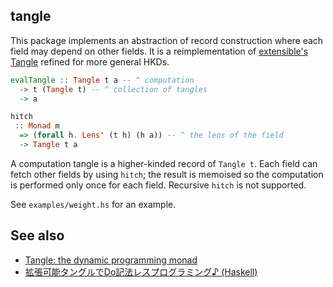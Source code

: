 tangle
----

This package implements an abstraction of record construction where each field may depend on other fields.
It is a reimplementation of [extensible's Tangle](https://hackage.haskell.org/package/extensible-0.8.3/docs/Data-Extensible-Tangle.html) refined for more general HKDs.

```haskell
evalTangle :: Tangle t a -- ^ computation
  -> t (Tangle t) -- ^ collection of tangles
  -> a

hitch
 :: Monad m
  => (forall h. Lens' (t h) (h a)) -- ^ the lens of the field
  -> Tangle t a
```

A computation tangle is a higher-kinded record of `Tangle t`. Each field can fetch other fields by using `hitch`; the result is memoised so the computation is performed only once for each field. Recursive `hitch` is not supported.

See `examples/weight.hs` for an example.

See also
----

* [Tangle: the dynamic programming monad](https://discourse.haskell.org/t/tangle-the-dynamic-programming-monad/2406)
* [拡張可能タングルでDo記法レスプログラミング♪ (Haskell)](https://matsubara0507.github.io/posts/2018-02-22-fun-of-extensible-3.html)